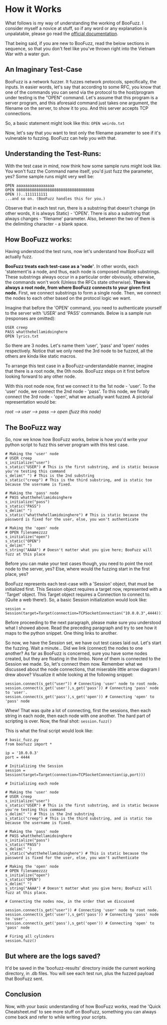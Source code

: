 # How it Works

What follows is my way of understanding the working of BooFuzz. I consider myself a novice at stuff, so if any word or any explanation is unpalatable, please go read the [official documentation](https://boofuzz.readthedocs.io/en/stable/).

That being said, if you are new to BooFuzz, read the below sections in sequence, so that you don't feel like you've thrown right into the Vietnam War with a water gun.

## An Imaginary Test-Case

BooFuzz is a network fuzzer. It fuzzes network protocols, specifically, the inputs. In easier words, let's say that according to some RFC, you know that one of the commands you can send via the protocol to the host/program under testing is the "OPEN" command. Let's assume that this program is a server program, and this aforesaid command just takes one argument, the filename on the server, to show it to you. And this server accepts TCP connections.

So, a basic statement might look like this:
`OPEN weirdo.txt`

Now, let's say that you want to test only the filename parameter to see if it's vulnerable to fuzzing. BooFuzz can help you with that.

## Understanding the Test-Runs:
With the test case in mind, now think how some sample runs might look like. You won't fuzz the Command name itself, you'd just fuzz the parameter, yes? Some sample runs might very well be:
```
OPEN aaaaaaaaaaaaaaaaa
OPEN 88888888888888888888888888888888888
OPEN ))..1111111111
...and so on. (BooFuzz handles this for you.)
```

Observe that in each test run, there is a substring that doesn't change (in other words, it is always Static) - 'OPEN'. There is also a substring that always changes - 'filename' parameter. Also, between the two of them is the delimiting character - a blank space.

## How BooFuzz works:
Having understood the test runs, now let's understand how BooFuzz will actually fuzz.

**BooFuzz treats each test-case as a 'node'**. In other words, each 'statement'is a node, and thus, each node is composed multiple substrings. These substrings always occur in a particular order obviously, otherwise, the commands won't work (Unless the RFCs state otherwise). **There is always a root node, from where BooFuzz connects to your given first node.** First, we connect substrings to form a single node. Then, we connect the nodes to each other based on the protocol logic we want.

Imagine that before the 'OPEN' command, you need to authenticate yourself to the server with 'USER' and 'PASS' commands. Below is a sample run (responses are omitted):
```
USER creep
PASS whatthehellamidoinghere
OPEN lyrics.txt
```
So there are 3 nodes. Let's name them 'user', 'pass' and 'open' nodes respectively. Notice that we only need the 3rd node to be fuzzed, all the others are kinda like static macros.

To arrange this test case in a BooFuzz-understandable manner, imagine that there is a root node, the 0th node. BooFuzz steps on it first before looking forward to any other node.

With this root node now, first we connect it to the 1st node - 'user'. To the 'user' node, we connect the 2nd node - 'pass'. To this node, we finally connect the 3rd node - 'open', what we actually want fuzzed. A pictorial representation would be:

*root --> user --> pass --> open (fuzz this node)*

## The BooFuzz way
So, now we know how BooFuzz works, below is how you'd write your python script to fuzz this server program with this test case.
```
# Making the 'user' node
# USER creep
s_initialize("user")
s_static("USER") # This is the first substring, and is static because you're testing this command
s_delim(" ") # This is the 2nd substring
s_static("creep") # This is the third substring, and is static too because the username is fixed.

# Making the 'pass' node
# PASS whatthehellamidoinghere
s_initialize("pass")
s_static("PASS")
s_delim(" ")
s_static("whatthehellamidoinghere") # This is static because the password is fixed for the user, else, you won't authenticate

# Making the 'open' node
# OPEN filenamezzzz
s_initialize("open")
s_static("OPEN")
s_delim(" ")
s_string("AAAA") # Doesn't matter what you give here; BooFuzz will fuzz at this place
```
Before you can make your test cases though, you need to point the root node to the server, yes? Else, where would the fuzzing start in the first place, yes?

BooFuzz represents each test-case with a 'Session' object, that must be initialized first. This Session object requires a target now, represented with a 'Target' object. This Target object requires a Connection to connect to. {Quite a web there!}. So, a basic Session initialization would look like:
```
session = Session(target=Target(connection=TCPSocketConnection("10.0.0.3",4444)))
```
Before proceeding to the next paragraph, please make sure you understood what I showed above. Read the preceding paragraph and try to see how it maps to the python snippet. One thing links to another.

So now, we have the Session set, we have out test cases laid out. Let's start the fuzzing. Wait a minute... Did we link (connect) the nodes to one another? As far as BooFuzz is concerned, sure you have some nodes created, but they are floating in the limbo. None of them is connected to the Session we made. So, let's connect them now. Remember what we discussed about the node connections, that miserable little arrow diagram I drew above? Visualize it while looking at the following snippet:
```
session.connect(s_get("user")) # Connecting 'user' node to root node.
session.connect(s_get('user'),s_get('pass')) # Connecting 'pass' node to 'user'.
session.connect(s_get('pass'),s_get('open')) # Connecting 'open' to 'pass' node
```

Whew! That was quite a lot of connecting, first the sessions, then each string in each node, then each node with one another. The hard part of scripting is over. Now, the final shot:
`session.fuzz()`

This is what the final script would look like:
```
# basic_fuzz.py
from boofuzz import *

ip = '10.0.0.3'
port = 4444

# Initializing the Session
session = Session(target=Target(connection=TCPSocketConnection(ip,port)))

# Initializing each node

# Making the 'user' node
# USER creep
s_initialize("user")
s_static("USER") # This is the first substring, and is static because you're testing this command
s_delim(" ") # This is the 2nd substring
s_static("creep") # This is the third substring, and is static too because the username is fixed.

# Making the 'pass' node
# PASS whatthehellamidoinghere
s_initialize("pass")
s_static("PASS")
s_delim(" ")
s_static("whatthehellamidoinghere") # This is static because the password is fixed for the user, else, you won't authenticate

# Making the 'open' node
# OPEN filenamezzzz
s_initialize("open")
s_static("OPEN")
s_delim(" ")
s_string("AAAA") # Doesn't matter what you give here; BooFuzz will fuzz at this place.

# Connecting the nodes now, in the order that we discussed

session.connect(s_get("user")) # Connecting 'user' node to root node.
session.connect(s_get('user'),s_get('pass')) # Connecting 'pass' node to 'user'.
session.connect(s_get('pass'),s_get('open')) # Connecting 'open' to 'pass' node

# Firing all cylinders
session.fuzz()
```

## But where are the logs saved?
It'd be saved in the 'boofuzz-results' directory inside the current working directory, in .db files. You will see each test run, plus the fuzzed payload that BooFuzz sent.

## Conclusion
Now, with your basic understanding of how BooFuzz works, read the 'Quick Cheatsheet.md' to see more stuff on BooFuzz, something you can always come back and refer to while writing your scripts.
